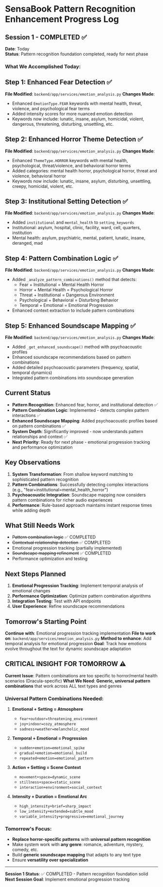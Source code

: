 # SensaBook Pattern Recognition Enhancement Progress Log

## Session 1 - COMPLETED ✅
**Date**: Today  
**Status**: Pattern recognition foundation completed, ready for next phase

### What We Accomplished Today:

## Step 1: Enhanced Fear Detection ✅
**File Modified**: `backend/app/services/emotion_analysis.py`
**Changes Made**:
- Enhanced `EmotionType.FEAR` keywords with mental health, threat, violence, and psychological fear terms
- Added intensity scores for more nuanced emotion detection
- Keywords now include: lunatic, insane, asylum, homicidal, violent, dangerous, threatening, disturbing, unsettling, etc.

## Step 2: Enhanced Horror Theme Detection ✅
**File Modified**: `backend/app/services/emotion_analysis.py`
**Changes Made**:
- Enhanced `ThemeType.HORROR` keywords with mental health, psychological, threat/violence, and behavioral horror terms
- Added categories: mental health horror, psychological horror, threat and violence, behavioral horror
- Keywords now include: lunatic, insane, asylum, disturbing, unsettling, creepy, homicidal, violent, etc.

## Step 3: Institutional Setting Detection ✅
**File Modified**: `backend/app/services/emotion_analysis.py`
**Changes Made**:
- Added `institutional` and `mental_health` to `setting_keywords`
- Institutional: asylum, hospital, clinic, facility, ward, cell, quarters, institution
- Mental health: asylum, psychiatric, mental, patient, lunatic, insane, deranged, mad

## Step 4: Pattern Combination Logic ✅
**File Modified**: `backend/app/services/emotion_analysis.py`
**Changes Made**:
- Added `_analyze_pattern_combinations()` method that detects:
  - Fear + Institutional = Mental Health Horror
  - Horror + Mental Health = Psychological Horror
  - Threat + Institutional = Dangerous Environment
  - Psychological + Behavioral = Disturbing Behavior
  - Temporal + Emotional = Emotional Progression
- Enhanced context extraction to include pattern combinations

## Step 5: Enhanced Soundscape Mapping ✅
**File Modified**: `backend/app/services/emotion_analysis.py`
**Changes Made**:
- Added `_get_enhanced_soundscape()` method with psychoacoustic profiles
- Enhanced soundscape recommendations based on pattern combinations
- Added detailed psychoacoustic parameters (frequency, spatial, temporal dynamics)
- Integrated pattern combinations into soundscape generation

## Current Status
- **Pattern Recognition**: Enhanced fear, horror, and institutional detection ✅
- **Pattern Combination Logic**: Implemented - detects complex pattern interactions ✅
- **Enhanced Soundscape Mapping**: Added psychoacoustic profiles based on pattern combinations ✅
- **System Depth**: Significantly improved - now understands pattern relationships and context ✅
- **Next Priority**: Ready for next phase - emotional progression tracking and performance optimization

## Key Observations
1. **System Transformation**: From shallow keyword matching to sophisticated pattern recognition
2. **Pattern Combinations**: Successfully detecting complex interactions (e.g., "fear+institutional=mental_health_horror")
3. **Psychoacoustic Integration**: Soundscape mapping now considers pattern combinations for richer audio experiences
4. **Performance**: Rule-based approach maintains instant response times while adding depth

## What Still Needs Work
- ~~Pattern combination logic~~ ✅ COMPLETED
- ~~Contextual relationship detection~~ ✅ COMPLETED
- Emotional progression tracking (partially implemented)
- ~~Soundscape mapping refinement~~ ✅ COMPLETED
- Performance optimization and testing

## Next Steps Planned
1. **Emotional Progression Tracking**: Implement temporal analysis of emotional changes
2. **Performance Optimization**: Optimize pattern combination algorithms
3. **Integration Testing**: Test with API endpoints
4. **User Experience**: Refine soundscape recommendations

## Tomorrow's Starting Point
**Continue with**: Emotional progression tracking implementation
**File to work on**: `backend/app/services/emotion_analysis.py`
**Method to enhance**: Add temporal analysis for emotional progression
**Goal**: Track how emotions evolve throughout the text for dynamic soundscape adaptation

## CRITICAL INSIGHT FOR TOMORROW ⚠️
**Current Issue**: Pattern combinations are too specific to horror/mental health scenarios (Dracula-specific)
**What We Need**: **Generic, universal pattern combinations** that work across ALL text types and genres

### Universal Pattern Combinations Needed:
1. **Emotional + Setting = Atmosphere**
   - `fear+outdoor=threatening_environment`
   - `joy+indoor=cozy_atmosphere`
   - `sadness+weather=melancholic_mood`

2. **Temporal + Emotional = Progression**
   - `sudden+emotion=emotional_spike`
   - `gradual+emotion=emotional_build`
   - `repeated+emotion=emotional_pattern`

3. **Action + Setting = Scene Context**
   - `movement+space=dynamic_scene`
   - `stillness+space=static_scene`
   - `interaction+environment=social_context`

4. **Intensity + Duration = Emotional Arc**
   - `high_intensity+brief=sharp_impact`
   - `low_intensity+extended=subtle_mood`
   - `variable_intensity+progressive=emotional_journey`

### Tomorrow's Focus:
- **Replace horror-specific patterns** with **universal pattern recognition**
- Make system work with **any genre**: romance, adventure, mystery, comedy, etc.
- Build **generic soundscape mapping** that adapts to any text type
- Ensure **versatility over specialization**

---
**Session 1 Status**: ✅ COMPLETED - Pattern recognition foundation solid
**Next Session Goal**: Implement emotional progression tracking
